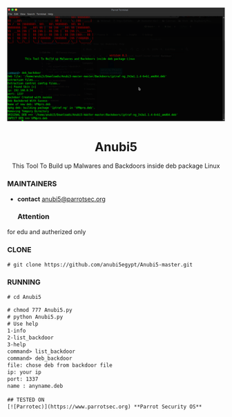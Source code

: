<p align="center">
  <img src="https://raw.githubusercontent.com/anubi5egypt/Anubi5-master/master/Anubi55.png" />
</p>
  <h1 align="center">Anubi5</h1>
<p align="center">
  This Tool To Build up Malwares and Backdoors inside deb package Linux
</p>
  
  ### MAINTAINERS
* **contact**
anubi5@parrotsec.org

   ### Attention
for edu and autherized only
 ### CLONE
 
```
# git clone https://github.com/anubi5egypt/Anubi5-master.git
```
### RUNNING
```
# cd Anubi5
```
```
# chmod 777 Anubi5.py
# python Anubi5.py
# Use help
1-info
2-list_backdoor
3-help
command> list_backdoor
command> deb_backdoor
file: chose deb from backdoor file
ip: your ip
port: 1337
name : anyname.deb

## TESTED ON
[![Parrotec)](https://www.parrotsec.org) **Parrot Security OS**
